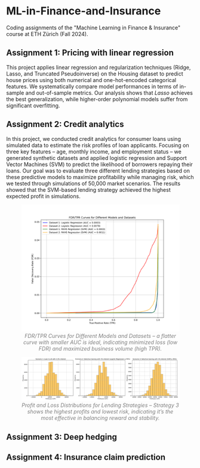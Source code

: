 # ML-in-Finance-and-Insurance

Coding assignments of the "Machine Learning in Finance & Insurance" course at ETH Zürich (Fall 2024).

## Assignment 1: Pricing with linear regression

This project applies linear regression and regularization techniques (Ridge, Lasso, and Truncated Pseudoinverse) on the Housing dataset to predict house prices using both numerical and one-hot-encoded categorical features. We systematically compare model performances in terms of in-sample and out-of-sample metrics. Our analysis shows that _Lasso_ achieves the best generalization, while higher-order polynomial models suffer from significant overfitting.

## Assignment 2: Credit analytics

In this project, we conducted credit analytics for consumer loans using simulated data to estimate the risk profiles of loan applicants. Focusing on three key features – age, monthly income, and employment status – we generated synthetic datasets and applied logistic regression and Support Vector Machines (SVM) to predict the likelihood of borrowers repaying their loans. Our goal was to evaluate three different lending strategies based on these predictive models to maximize profitability while managing risk, which we tested through simulations of 50,000 market scenarios. The results showed that the SVM-based lending strategy achieved the highest expected profit in simulations.

<figure style="text-align: center;">
  <img src="02_Credit-Analytics/plots/FDR_TPR_curves.png" width="500">
  <figcaption style="color: gray; font-style: italic;">
    FDR/TPR Curves for Different Models and Datasets – a flatter curve with smaller AUC is ideal, indicating minimized loss (low FDR) and maximized business volume (high TPR).
  </figcaption>
</figure>

<figure style="text-align: center;">
  <img src="02_Credit-Analytics/plots/profit_loss_scenarios.png" width="500">
  <figcaption style="color: gray; font-style: italic;">
    Profit and Loss Distributions for Lending Strategies – Strategy 3 shows the highest profits and lowest risk, indicating it’s the most effective in balancing reward and stability.
  </figcaption>
</figure>

## Assignment 3: Deep hedging

## Assignment 4: Insurance claim prediction
